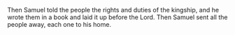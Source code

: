 Then Samuel told the people the rights and duties of the kingship, and he wrote them in a book and laid it up before the Lord. Then Samuel sent all the people away, each one to his home.
